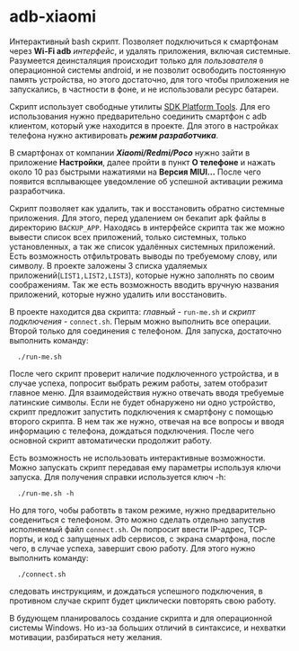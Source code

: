 # adb-xiaomi
Интерактивный bash скрипт. Позволяет подключиться к смартфонам через **Wi-Fi adb** *интерфейс*, и удалять приложения, включая системные.
Разумеется деинсталяция происходит только для *пользователя* `0` операционной системы android, и не позволит освободить постоянную память устройства,
но этого достаточно, для того чтобы приложения не запускались, в частности в фоне, и не использовали ресурс батареи.

Скрипт использует свободные утилиты [SDK Platform Tools](https://developer.android.com/studio/releases/platform-tools). Для его использования нужно предварительно соединить смартфон с adb клиентом, который уже находится в проекте.
Для этого в настройках телефона нужно активировать ***режим разработчика***. 

В смартфонах от компании ***Xiaomi/Redmi/Poco***
нужно зайти в приложение **Настройки**, далее пройти в пункт **О телефоне** и нажать около 10 раз быстрыми нажатиями на **Версия MIUI...**
После чего появится всплывающее уведомление об успешной активации режима разработчика.

Скрипт позволяет как удалить, так и восстановить обратно системные приложения. Для этого, перед удалением он бекапит apk файлы в директорию `BACKUP_APP`.
Находясь в интерфейсе скрипта так же можно вывести список всех приложений, только системных, только установленных, а так же список удалённых системных приложений.
Есть возможность отфильтровать выводы по требуемому слову, или символу.
В проекте заложены 3 списка удаляемых приложений(`LIST1,LIST2,LIST3`), которые нужно заполнять по своим соображениям.
Так же есть возможность вводить вручную названия приложений, которые нужно удалить или восстановить.

В проекте находится два скрипта: *главный* - `run-me.sh` и *скрипт подключения* - `connect.sh`. Перым можно выполнить все операции. Второй только для соединения с телефоном.
Для запуска, достаточно выполнить команду:
```
  ./run-me.sh
```
После чего скрипт проверит наличие подключенного устройства, и в случае успеха, попросит выбрать режим работы, затем отобразит главное меню.
Для взаимодействия нужно отвечать вводя требуемые латинские символы.
Если не будет обнаружено ни одно устройство, скрипт предложит запустить подключения к смартфону с помощью второго скрипта.
В нем так же нужно, отвечая на все вопросы и вводя информацию с телефона, дождаться подключения. После чего основной скрипт автоматически продолжит работу.

Есть возможность не использовать интерактивные возможности. Можно запускать скрипт передавая ему параметры используя ключи запуска.
Для получения справки используется ключ -h:
```
  ./run-me.sh -h
```
Но для того, чобы работвть в таком режиме, нужно предварительно соедениться с телефоном. Это можно сделать отдельно запустив исполняемый файл `connect.sh`.
Он попросит ввести IP-адрес, TCP-порты, и код с запущеных adb сервисов, с экрана смартфона, после чего, в случае успеха, завершит свою работу. Для этого нужно выполнить команду:
```
  ./connect.sh
```
следовать инструкциям, и дождаться успешного подключения, в противном случае скрипт будет циклически повторять свою работу.

В будующем планировалось создание скрипта и для операционной системы Windows. Но из-за больших отличий в синтаксисе, и нехватки мотивации, разбираться нету желания.
